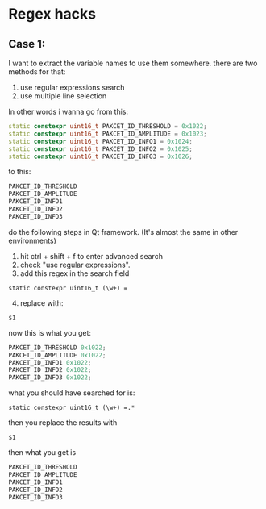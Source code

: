# Regex hacks

## Case 1:
I want to extract the variable names to use them somewhere.
there are two methods for that:
1. use regular expressions search
2. use multiple line selection

In other words i wanna go from this:
```cpp
static constexpr uint16_t PAKCET_ID_THRESHOLD = 0x1022;
static constexpr uint16_t PAKCET_ID_AMPLITUDE = 0x1023;
static constexpr uint16_t PAKCET_ID_INFO1 = 0x1024;
static constexpr uint16_t PAKCET_ID_INFO2 = 0x1025;
static constexpr uint16_t PAKCET_ID_INFO3 = 0x1026;
```
to this:
```cpp
PAKCET_ID_THRESHOLD
PAKCET_ID_AMPLITUDE
PAKCET_ID_INFO1
PAKCET_ID_INFO2
PAKCET_ID_INFO3
```

do the following steps in Qt framework.
(It's almost the same in other environments)
1. hit ctrl + shift + f to enter advanced search
2. check "use regular expressions".
3. add this regex in the search field
```regex
static constexpr uint16_t (\w+) =
```
4. replace with:
```
$1
```
now this is what you get:
```cpp
PAKCET_ID_THRESHOLD 0x1022;
PAKCET_ID_AMPLITUDE 0x1022;
PAKCET_ID_INFO1 0x1022;
PAKCET_ID_INFO2 0x1022;
PAKCET_ID_INFO3 0x1022;
```
what you should have searched for is:
```regex
static constexpr uint16_t (\w+) =.*
```
then you replace the results with
```
$1
```
then what you get is
```cpp
PAKCET_ID_THRESHOLD
PAKCET_ID_AMPLITUDE
PAKCET_ID_INFO1
PAKCET_ID_INFO2
PAKCET_ID_INFO3
```
